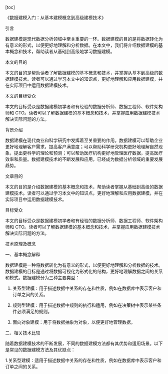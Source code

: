 
[toc]                    
                
                
《数据建模入门：从基本建模概念到高级建模技术》

引言

数据建模是现代数据分析领域中至关重要的一环。数据建模的目的是将数据转化为有意义的形式，以便更好地理解和分析数据。在本文中，我们将介绍数据建模的基本概念和技术，帮助读者从基础到高级地学习数据建模。

本文的目的

本文的目的是帮助读者了解数据建模的基本概念和技术，并掌握从基本到高级的数据建模技术。读者可以通过学习本文中的知识点，更好地理解和应用数据建模，并在实际项目中运用数据建模技术。

本文的目标受众

本文的目标受众是数据建模初学者和有经验的数据分析师、数据工程师、软件架构师和 CTO。读者可以了解数据建模的基本概念和技术，并掌握应用数据建模技术解决实际问题的方法。

背景介绍

数据建模在现代商业和科学研究中发挥着至关重要的作用。数据建模可以帮助企业更好地理解客户需求，提高客户满意度；可以帮助科学研究机构更好地理解自然现象，提出更科学的理论和预测；可以帮助医疗机构更好地管理医疗数据，提高医疗效率和质量。数据建模技术的不断发展和应用，已经成为数据分析领域的重要发展趋势。

文章目的

本文的目的是介绍数据建模的基本概念和技术，帮助读者掌握从基础到高级的数据建模技术。读者可以通过学习本文中的知识点，更好地理解和应用数据建模，并在实际项目中运用数据建模技术。

目标受众

本文的目标受众是数据建模初学者和有经验的数据分析师、数据工程师、软件架构师和 CTO。读者可以了解数据建模的基本概念和技术，并掌握应用数据建模技术解决实际问题的方法。

技术原理及概念

一、基本概念解释

数据建模是一种将数据转化为有意义的形式，以便更好地理解和分析数据的技术。数据建模的目标是通过将数据可视化为形式化的结构，更好地理解数据之间的关系和模式。数据建模分为三种主要类型：

1. 关系型建模：用于描述数据中关系的存在和性质，例如在数据库中表示客户和订单之间的关系。

2. 规则型建模：用于描述数据中规则的执行和适用，例如在决策树中表示某些条件必须满足的规则。

3. 面向对象建模：用于将数据抽象为对象，以便更好地管理数据。

二、相关技术比较

随着数据建模技术的不断发展，不同的数据建模方法都有其优势和适用场景。以下是常见的数据建模方法及其优缺点：

1.关系型建模：适用于描述数据中关系的存在和性质，例如在数据库中表示客户和订单之间的关系。

